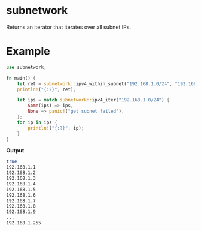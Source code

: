 # subnetwork

Returns an iterator that iterates over all subnet IPs.

# Example

```rust
use subnetwork;

fn main() {
    let ret = subnetwork::ipv4_within_subnet("192.168.1.0/24", "192.168.1.200");
    println!("{:?}", ret);

    let ips = match subnetwork::ipv4_iter("192.168.1.0/24") {
        Some(ips) => ips,
        None => panic!("get subnet failed"),
    };
    for ip in ips {
        println!("{:?}", ip);
    }
}
```

**Output**

```bash
true
192.168.1.1
192.168.1.2
192.168.1.3
192.168.1.4
192.168.1.5
192.168.1.6
192.168.1.7
192.168.1.8
192.168.1.9
...
192.168.1.255
```

